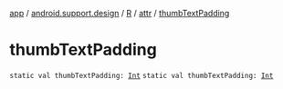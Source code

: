 [app](../../../index.md) / [android.support.design](../../index.md) / [R](../index.md) / [attr](index.md) / [thumbTextPadding](.)

# thumbTextPadding

`static val thumbTextPadding: `[`Int`](https://kotlinlang.org/api/latest/jvm/stdlib/kotlin/-int/index.html)
`static val thumbTextPadding: `[`Int`](https://kotlinlang.org/api/latest/jvm/stdlib/kotlin/-int/index.html)